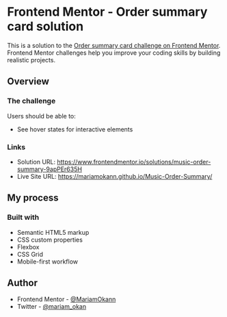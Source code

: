 # Frontend Mentor - Order summary card solution

This is a solution to the [Order summary card challenge on Frontend Mentor](https://www.frontendmentor.io/challenges/order-summary-component-QlPmajDUj). Frontend Mentor challenges help you improve your coding skills by building realistic projects. 

## Overview

### The challenge

Users should be able to:

- See hover states for interactive elements


### Links

- Solution URL: https://www.frontendmentor.io/solutions/music-order-summary-9apPEr635H
- Live Site URL: https://mariamokann.github.io/Music-Order-Summary/

## My process

### Built with

- Semantic HTML5 markup
- CSS custom properties
- Flexbox
- CSS Grid
- Mobile-first workflow


## Author

- Frontend Mentor - [@MariamOkann](https://www.frontendmentor.io/profile/yMariamOkann)
- Twitter - [@mariam_okan](https://www.twitter.com/mariam_okan)


